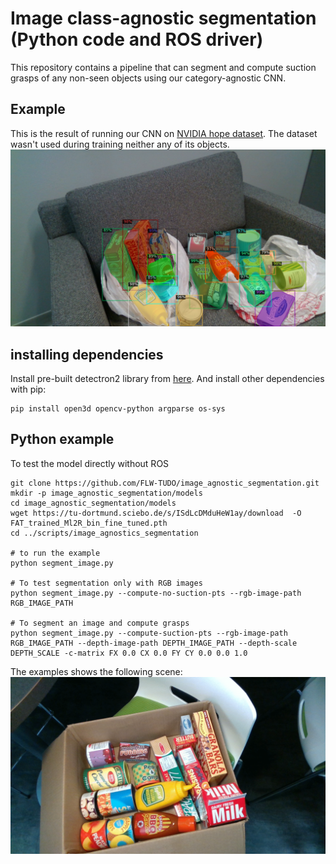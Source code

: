 # Image class-agnostic segmentation (Python code and ROS driver)
This repository contains a pipeline that can segment and compute suction grasps of any non-seen objects
using our category-agnostic CNN.


## Example
This is the result of running our CNN on [NVIDIA hope dataset](https://github.com/swtyree/hope-dataset).
The dataset wasn't used during training neither any of its objects.
![results of our CNN on NVIDIA hope dataset](images/HOPE_dataset_example_segmented.png)

## installing dependencies
Install pre-built detectron2 library from [here](https://detectron2.readthedocs.io/en/latest/tutorials/install.html).
And install other dependencies with pip:
```
pip install open3d opencv-python argparse os-sys
```

## Python example
To test the model directly without ROS
```
git clone https://github.com/FLW-TUDO/image_agnostic_segmentation.git
mkdir -p image_agnostic_segmentation/models
cd image_agnostic_segmentation/models
wget https://tu-dortmund.sciebo.de/s/ISdLcDMduHeW1ay/download  -O FAT_trained_Ml2R_bin_fine_tuned.pth
cd ../scripts/image_agnostics_segmentation

# to run the example
python segment_image.py

# To test segmentation only with RGB images
python segment_image.py --compute-no-suction-pts --rgb-image-path RGB_IMAGE_PATH

# To segment an image and compute grasps
python segment_image.py --compute-suction-pts --rgb-image-path RGB_IMAGE_PATH --depth-image-path DEPTH_IMAGE_PATH --depth-scale DEPTH_SCALE -c-matrix FX 0.0 CX 0.0 FY CY 0.0 0.0 1.0
```

The examples shows the following scene:
![grasp computation](images/grasp.gif)